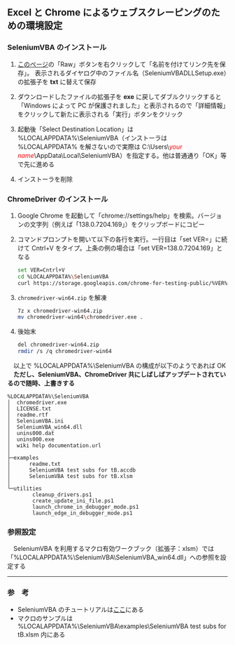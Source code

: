 ## Excel と Chrome によるウェブスクレーピングのための環境設定

### SeleniumVBA のインストール

1. [このページ](https://github.com/GCuser99/SeleniumVBA/blob/main/dist/SeleniumVBADLLSetup.exe)の「Raw」ボタンを右クリックして「名前を付けてリンク先を保存」。
表示されるダイヤログ中のファイル名（SeleniumVBADLLSetup.exe）の拡張子を **txt** に替えて保存

1. ダウンロードしたファイルの拡張子を **exe** に戻してダブルクリックすると「Windows によって PC が保護されました」と表示されるので「詳細情報」をクリックして新たに表示される「実行」ボタンをクリック

1. 起動後「Select Destination Location」は %LOCALAPPDATA%\SeleniumVBA（インストーラは %LOCALAPPDATA% を解さないので実際は C:\Users\\<span style="color:red"><i>your name</i></span>\AppData\Local\SeleniumVBA）を指定する。他は普通通り「OK」等で先に進める

1. インストーラを削除

### ChromeDriver のインストール

1. Google Chrome を起動して「chrome://settings/help」を検索。バージョンの文字列（例えば「138.0.7204.169」）をクリップボードにコピー

1. コマンドプロンプトを開いて以下の各行を実行。一行目は「set VER=」に続けて Cntrl+V をタイプ。上条の例の場合は「set VER=138.0.7204.169」となる

    ```bash
    set VER=Cntrl+V
    cd %LOCALAPPDATA%\SeleniumVBA
    curl https://storage.googleapis.com/chrome-for-testing-public/%VER%/win64/chromedriver-win64.zip -o chromedriver-win64.zip
    ```

1. ```chromedriver-win64.zip``` を解凍

    ```bash
    7z x chromedriver-win64.zip
    mv chromedriver-win64\chromedriver.exe .
    ```

1. 後始末

    ```bash
    del chromedriver-win64.zip
    rmdir /s /q chromedriver-win64
    ```

&emsp;以上で %LOCALAPPDATA%\SeleniumVBA の構成が以下のようであれば OK<br>
&emsp;**ただし、SeleniumVBA、ChromeDriver 共にしばしばアップデートされているので随時、上書きする**

```
%LOCALAPPDATA%\SeleniumVBA
│  chromedriver.exe
│  LICENSE.txt
│  readme.rtf
│  SeleniumVBA.ini
│  SeleniumVBA_win64.dll
│  unins000.dat
│  unins000.exe
│  wiki help documentation.url
│
├─examples
│      readme.txt
│      SeleniumVBA test subs for tB.accdb
│      SeleniumVBA test subs for tB.xlsm
│
└─utilities
        cleanup_drivers.ps1
        create_update_ini_file.ps1
        launch_chrome_in_debugger_mode.ps1
        launch_edge_in_debugger_mode.ps1
```

### 参照設定

&emsp;SeleniumVBA を利用するマクロ有効ワークブック（拡張子：xlsm）では「%LOCALAPPDATA%\SeleniumVBA\SeleniumVBA_win64.dll」への参照を設定する

----

### 参　考

* SeleniumVBA のチュートリアルは[ここ](https://github.com/GCuser99/SeleniumVBA/wiki)にある
* マクロのサンプルは %LOCALAPPDATA%\SeleniumVBA\examples\SeleniumVBA test subs for tB.xlsm 内にある